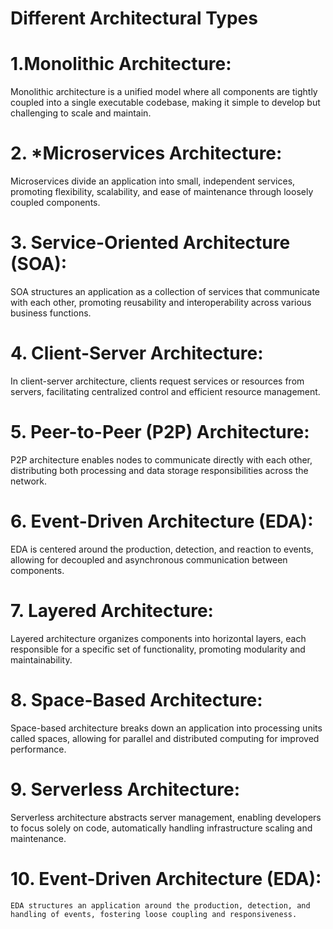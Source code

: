 <!-- Create a file named 'different-architecture.md' and elucidate the distinctions among various architectural types, outlining their unique characteristics and differences from one another. -->

# Different Architectural Types

# 1.Monolithic Architecture:
   Monolithic architecture is a unified model where all components are tightly coupled into a single executable codebase, making it simple to develop but challenging to scale and maintain.

# 2. *Microservices Architecture:
   Microservices divide an application into small, independent services, promoting flexibility, scalability, and ease of maintenance through loosely coupled components.

# 3. Service-Oriented Architecture (SOA):
   SOA structures an application as a collection of services that communicate with each other, promoting reusability and interoperability across various business functions.

# 4. Client-Server Architecture:
   In client-server architecture, clients request services or resources from servers, facilitating centralized control and efficient resource management.

# 5. Peer-to-Peer (P2P) Architecture:
   P2P architecture enables nodes to communicate directly with each other, distributing both processing and data storage responsibilities across the network.

# 6. Event-Driven Architecture (EDA):
   EDA is centered around the production, detection, and reaction to events, allowing for decoupled and asynchronous communication between components.

# 7. Layered Architecture:
   Layered architecture organizes components into horizontal layers, each responsible for a specific set of functionality, promoting modularity and maintainability.

# 8. Space-Based Architecture:
   Space-based architecture breaks down an application into processing units called spaces, allowing for parallel and distributed computing for improved performance.

# 9. Serverless Architecture:
   Serverless architecture abstracts server management, enabling developers to focus solely on code, automatically handling infrastructure scaling and maintenance.

# 10. Event-Driven Architecture (EDA):
    EDA structures an application around the production, detection, and handling of events, fostering loose coupling and responsiveness.


